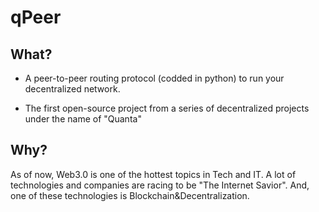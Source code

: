 # qPeer
## What?
- A peer-to-peer routing protocol (codded in python) to run your decentralized network.

- The first open-source project from a series of decentralized projects under the name of "Quanta"

## Why?
As of now, Web3.0 is one of the hottest topics in Tech and IT. A lot of technologies and companies are racing to be "The Internet Savior".
And, one of these technologies is Blockchain&Decentralization.  
